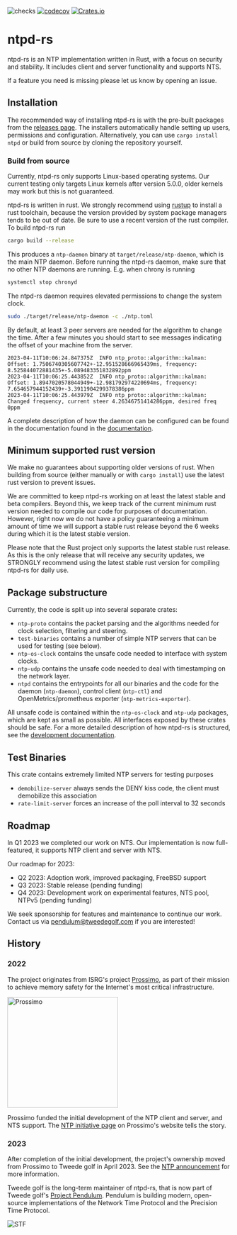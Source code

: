 ![checks](https://github.com/pendulum-project/ntpd-rs/actions/workflows/build.yaml/badge.svg?branch=main)
[![codecov](https://codecov.io/gh/pendulum-project/ntpd-rs/branch/main/graph/badge.svg?token=WES1JIYUJH)](https://codecov.io/gh/pendulum-project/ntpd-rs)
[![Crates.io](https://img.shields.io/crates/v/ntpd.svg)](https://crates.io/crates/ntpd)


# ntpd-rs

ntpd-rs is an NTP implementation written in Rust, with a focus on security and
stability. It includes client and server functionality and supports NTS.

If a feature you need is missing please let us know by opening an issue.

## Installation

The recommended way of installing ntpd-rs is with the pre-built packages from
the [releases page]. The installers automatically handle setting up users,
permissions and configuration. Alternatively, you can use `cargo install ntpd`
or build from source by cloning the repository yourself.

### Build from source

Currently, ntpd-rs only supports Linux-based operating systems. Our current
testing only targets Linux kernels after version 5.0.0, older kernels may work
but this is not guaranteed.

ntpd-rs is written in rust. We strongly recommend using [rustup] to install a
rust toolchain, because the version provided by system package managers tends to
be out of date. Be sure to use a recent version of the rust compiler. To build
ntpd-rs run

```sh
cargo build --release
```

This produces a `ntp-daemon` binary at `target/release/ntp-daemon`, which is the
main NTP daemon. Before running the ntpd-rs daemon, make sure that no other NTP
daemons are running. E.g. when chrony is running

```sh
systemctl stop chronyd
```

The ntpd-rs daemon requires elevated permissions to change the system clock.

```sh
sudo ./target/release/ntp-daemon -c ./ntp.toml
```

By default, at least 3 peer servers are needed for the algorithm to change the
time. After a few minutes you should start to see messages indicating the offset
of your machine from the server.

```
2023-04-11T10:06:24.847375Z  INFO ntp_proto::algorithm::kalman: Offset: 1.7506740305607742+-12.951528666965439ms, frequency: 8.525844072881435+-5.089483351832892ppm
2023-04-11T10:06:25.443852Z  INFO ntp_proto::algorithm::kalman: Offset: 1.8947020578044949+-12.981792974220694ms, frequency: 7.654657944152439+-3.3911904299378386ppm
2023-04-11T10:06:25.443979Z  INFO ntp_proto::algorithm::kalman: Changed frequency, current steer 4.26346751414286ppm, desired freq 0ppm
```

A complete description of how the daemon can be configured can be found in the
documentation found in the [documentation](./docs/).

## Minimum supported rust version

We make no guarantees about supporting older versions of rust. When building
from source (either manually or with `cargo install`) use the latest rust
version to prevent issues.

We are committed to keep ntpd-rs working on at least the latest stable and beta
compilers. Beyond this, we keep track of the current minimum rust version needed
to compile our code for purposes of documentation. However, right now we do not
have a policy guaranteeing a minimum amount of time we will support a stable
rust release beyond the 6 weeks during which it is the latest stable version.

Please note that the Rust project only supports the latest stable rust release.
As this is the only release that will receive any security updates, we STRONGLY
recommend using the latest stable rust version for compiling ntpd-rs for daily
use.

## Package substructure

Currently, the code is split up into several separate crates:

* `ntp-proto` contains the packet parsing and the algorithms needed for clock
  selection, filtering and steering.
* `test-binaries` contains a number of simple NTP servers that can be used for
  testing (see below).
* `ntp-os-clock` contains the unsafe code needed to interface with system
  clocks.
* `ntp-udp` contains the unsafe code needed to deal with timestamping on the
  network layer.
* `ntpd` contains the entrypoints for all our binaries and the code for the
  daemon (`ntp-daemon`), control client (`ntp-ctl`) and OpenMetrics/prometheus
  exporter (`ntp-metrics-exporter`).


All unsafe code is contained within the `ntp-os-clock` and `ntp-udp` packages,
which are kept as small as possible. All interfaces exposed by these crates
should be safe. For a more detailed description of how ntpd-rs is structured,
see the [development documentation](./docs/development/).

## Test Binaries

This crate contains extremely limited NTP servers for testing purposes

* `demobilize-server` always sends the DENY kiss code, the client must
  demobilize this association
* `rate-limit-server` forces an increase of the poll interval to 32 seconds

## Roadmap

In Q1 2023 we completed our work on NTS. Our implementation is now
full-featured, it supports NTP client and server with NTS.

Our roadmap for 2023:

* Q2 2023: Adoption work, improved packaging, FreeBSD support
* Q3 2023: Stable release (pending funding)
* Q4 2023: Development work on experimental features, NTS pool, NTPv5 (pending
  funding)

We seek sponsorship for features and maintenance to continue our work. Contact
us via pendulum@tweedegolf.com if you are interested!

## History

### 2022

The project originates from ISRG's project [Prossimo], as part of their mission
to achieve memory safety for the Internet's most critical infrastructure.

<img alt="Prossimo" src="https://www.memorysafety.org/images/Prossimo%20Brand%20Assets/Prossimo%20Horizontal%20Full%20Color.svg" width="250px"/>

Prossimo funded the initial development of the NTP client and server, and NTS
support. The [NTP initiative page] on Prossimo's website tells the story.

### 2023

After completion of the initial development, the project's ownership moved from
Prossimo to Tweede golf in April 2023. See the [NTP announcement] for more
information.

Tweede golf is the long-term maintainer of ntpd-rs, that is now part of Tweede
golf's [Project Pendulum]. Pendulum is building modern, open-source
implementations of the Network Time Protocol and the Precision Time Protocol.

![STF](https://tweedegolf.nl/images/logo-stf-blank.png)

[releases page]: https://github.com/pendulum-project/ntpd-rs/releases
[rustup]: https://rustup.rs
[Prossimo]: https://www.memorysafety.org
[NTP initiative page]: https://www.memorysafety.org/initiative/ntp
[NTP announcement]: https://www.memorysafety.org/blog/ntp-and-nts-have-arrived/
[Project Pendulum]: https://github.com/pendulum-project
